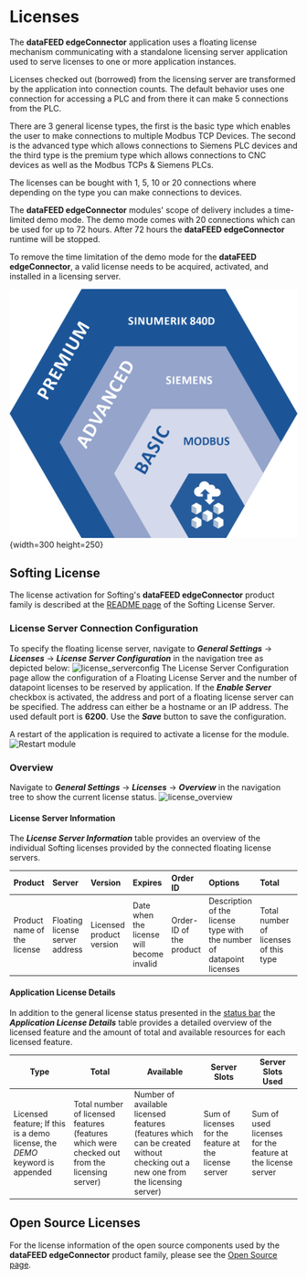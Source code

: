 # Licenses
The **dataFEED edgeConnector** application uses a floating license mechanism communicating with a standalone licensing server application used to serve licenses to one or more application instances.

Licenses checked out (borrowed) from the licensing server are transformed by the application into connection counts. The default behavior uses one connection for accessing a PLC and from there it can make 5 connections from the PLC. 

There are 3 general license types, the first is the basic type which enables the user to make connections to multiple Modbus TCP Devices. The second is the advanced type which allows connections to Siemens PLC devices and the third type is the premium type which allows connections to CNC devices as well as the Modbus TCPs & Siemens PLCs.

The licenses can be bought with 1, 5, 10 or 20 connections where depending on the type you can make connections to devices. 

The **dataFEED edgeConnector** modules' scope of delivery includes a time-limited demo mode. The demo mode comes with 20 connections which can be used for up to 72 hours. After 72 hours the **dataFEED edgeConnector** runtime will be stopped.

To remove the time limitation of the demo mode for the **dataFEED edgeConnector**, a valid license needs to be acquired, activated, and installed in a licensing server.

![license_serverconfig](../documentation_pics/license_model.png){width=300 height=250}

## Softing License

The license activation for Softing's **dataFEED edgeConnector** product
family is described at the [README page](./SoftingLicenseServer/README.md)
of the Softing License Server.

### License Server Connection Configuration

To specify the floating license server, navigate to
***General Settings*** -> ***Licenses*** -> ***License Server Configuration***
in the navigation tree as depicted below:
![license_serverconfig](../documentation_pics/license_serverconfig.png)
The License Server Configuration page allow the configuration of a Floating
License Server and the number of datapoint licenses to be reserved
by application.
If the ***Enable Server*** checkbox is activated, the address and port of a
floating license server can be specified. The address can either be a hostname
or an IP address. The used default port is **6200**. Use the ***Save*** button to save the configuration.

A restart of the application is required to activate a license for the module.
![Restart module](../documentation_pics/restart-application.png)

### Overview

Navigate to ***General Settings*** -> ***Licenses*** -> ***Overview*** in the
navigation tree to show the current license status.
![license_overview](../documentation_pics/license_overview.png)

#### License Server Information

The ***License Server Information*** table provides an overview of the
individual Softing licenses provided by the connected floating license servers.

| Product | Server | Version | Expires | Order ID | Options | Total | Used |
| :------ | :----- | :------ | :------ | :------- | :---- | :--- | :--- |
| Product name of the license | Floating license server address | Licensed product version | Date when the license will become invalid | Order-ID of the product | Description of the license type with the number of datapoint licenses | Total number of licenses of this type | Number of license of this type currently in use |

#### Application License Details

In addition to the general license status presented in the [status bar](#status)
the ***Application License Details*** table provides a detailed overview of the
licensed feature and the amount of total and available resources for each
licensed feature.

| Type | Total | Available | Server Slots | Server Slots Used |
| --- | --- | --- | -- | -- |
| Licensed feature; If this is a demo license, the *DEMO* keyword is appended | Total number of licensed features (features which were checked out from the licensing server) | Number of available licensed features (features which can be created without checking out a new one from the licensing server) | Sum of licenses for the feature at the license server | Sum of used licenses for the feature at the license server |

## Open Source Licenses

For the license information of the open source components used by the
**dataFEED edgeConnector** product family, please see the
[Open Source page](./OpenSourceLicenses.md).

